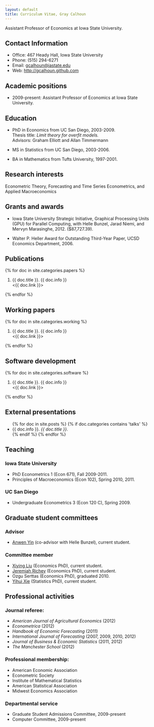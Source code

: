 ```yaml
---
layout: default
title: Curriculum Vitae, Gray Calhoun
---
```


Assistant Professor of Economics at Iowa State University.

Contact Information
-------------------

* Office: 467 Heady Hall, Iowa State University
* Phone: (515) 294-6271
* Email: <gcalhoun@iastate.edu>
* Web: <http://gcalhoun.github.com>

Academic positions
------------------

* 2009-present: Assistant Professor of Economics at Iowa State
  University.

Education
---------

* PhD in Economics from UC San Diego, 2003-2009.  
  Thesis title: *Limit theory for overfit models.*  
  Advisors: Graham Elliott and Allan Timmermann

* MS in Statistics from UC San Diego, 2003-2006.

* BA in Mathematics from Tufts University, 1997-2001.

Research interests
------------------

Econometric Theory, Forecasting and Time Series Econometrics, and
Applied Macroeconomics

Grants and awards
-----------------

* Iowa State University Strategic Initiative, Graphical Processing
  Units (GPU) for Parallel Computing, with Helle Bunzel, Jarad Niemi,
  and Mervyn Marasinghe, 2012. ($87,727.39).

* Walter P. Heller Award for Outstanding Third-Year Paper, UCSD
  Economics Department, 2006.

Publications
------------

{% for doc in site.categories.papers %}
1. {{ doc.title }}. {{ doc.info }}  
    <{{ doc.link }}>

{% endfor %}

Working papers
--------------

{% for doc in site.categories.working %}
1. {{ doc.title }}. {{ doc.info }}  
    <{{ doc.link }}>

{% endfor %}

Software development
--------------------

{% for doc in site.categories.software %}
1. {{ doc.title }}.  {{ doc.info }}  
   <{{ doc.link }}>

{% endfor %}

External presentations
----------------------

<ul>
{% for doc in site.posts %} {% if doc.categories contains 'talks' %}
<li>{{ doc.info }}.  <i>{{ doc.title }}.</i></li>
{% endif %} {% endfor %}
</ul>

Teaching
--------
### Iowa State University
* PhD Econometrics 1 (Econ 671), Fall 2009-2011.
* Principles of Macroeconomics (Econ 102), Spring 2010, 2011.

### UC San Diego
* Undergraduate Econometrics 3 (Econ 120 C), Spring 2009.

Graduate student committees
---------------------------
### Advisor
* [Anwen Yin](https://sites.google.com/site/anweny/) (co-advisor with Helle Bunzel), current student.

### Committee member
* [Xiying Liu](http://www.econ.iastate.edu/people/graduate-students/liu-xiying) (Economics PhD), current student.
* [Jeremiah Richey](https://sites.google.com/a/iastate.edu/jeremiah-richey) (Economics PhD), current student.
* Ozgu Serttas (Economics PhD), graduated 2010.
* [Yihui Xie](http://yihui.name/) (Statistics PhD), current student.

Professional activities
-----------------------
### Journal referee:
* *American Journal of Agricultural Economics* (2012)
* *Econometrica* (2012)
* *Handbook of Economic Forecasting* (2011)
* *International Journal of Forecasting* (2007, 2009, 2010, 2012)
* *Journal of Business & Economic Statistics* (2011, 2012)
* *The Manchester School* (2012)

### Professional membership:
* American Economic Association
* Econometric Society
* Institute of Mathematical Statistics
* American Statistical Association
* Midwest Economics Association

### Departmental service
* Graduate Student Admissions Committee, 2009-present
* Computer Committee, 2009-present

<!--  LocalWords:  UC overfit Advisors GPU Helle Bunzel Jarad Niemi Mervyn UCSD
 -->
<!--  LocalWords:  Marasinghe NBER dbframe SQL oosanalysis Advisor Anwen Xiying
 -->
<!--  LocalWords:  advisor Liu Richey Ozgu Serttas Yihui Xie Econometrica endif
 -->
<!--  LocalWords:  endfor
 -->
